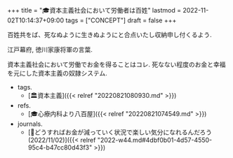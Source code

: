 +++
title = "🎓資本主義社会において労働者は百姓"
lastmod = 2022-11-02T10:14:37+09:00
tags = ["CONCEPT"]
draft = false
+++

百姓共をば、死なぬように生きぬようにと合点いたし収納申し付くるよう.

江戸幕府, 徳川家康将軍の言葉.

資本主義社会において労働でお金を得ることはコレ. 死なない程度のお金と幸福を元にした資本主義の奴隷システム.

-   tags.
    -   [🏛資本主義]({{< relref "20220821080930.md" >}})
-   refs.
    -   [🎓心療内科より八百屋]({{< relref "20220821074549.md" >}})
-   journals.
    -   [💭どうすればお金が減っていく状況で楽しい気分になれるんだろう(2022/11/02)]({{< relref "2022-w44.md#4dbf0b01-4d57-4550-95c4-b47cc80d43f3" >}})
